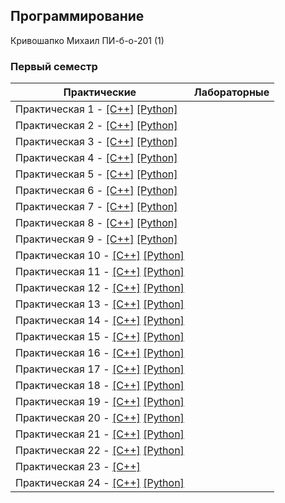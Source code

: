 ## Программирование

Кривошапко Михаил ПИ-б-о-201 (1)

### Первый семестр

| Практические | Лабораторные |
| ------------ | ------------ |
| Практическая 1 - [[C++]](./Practice/01/C++/) [[Python]](./Practice/01/Python/) | |
| Практическая 2 - [[C++]](./Practice/02/C++/) [[Python]](./Practice/02/Python/) | |
| Практическая 3 - [[C++]](./Practice/03/C++/) [[Python]](./Practice/03/Python/) | |
| Практическая 4 - [[C++]](./Practice/04/C++/) [[Python]](./Practice/04/Python/) | |
| Практическая 5 - [[C++]](./Practice/05/C++/) [[Python]](./Practice/05/Python/) | |
| Практическая 6 - [[C++]](./Practice/06/C++/) [[Python]](./Practice/06/Python/) | |
| Практическая 7 - [[C++]](./Practice/07/C++/) [[Python]](./Practice/07/Python/) | |
| Практическая 8 - [[C++]](./Practice/08/C++/) [[Python]](./Practice/08/Python/) | |
| Практическая 9 - [[C++]](./Practice/09/C++/) [[Python]](./Practice/09/Python/) | |
| Практическая 10 - [[C++]](./Practice/10/C++/) [[Python]](./Practice/10/Python/) | |
| Практическая 11 - [[C++]](./Practice/11/C++/) [[Python]](./Practice/11/Python/) | |
| Практическая 12 - [[C++]](./Practice/12/C++/) [[Python]](./Practice/12/Python/) | |
| Практическая 13 - [[C++]](./Practice/13/C++/) [[Python]](./Practice/13/Python/) | |
| Практическая 14 - [[C++]](./Practice/14/C++/) [[Python]](./Practice/14/Python/) | |
| Практическая 15 - [[C++]](./Practice/15/C++/) [[Python]](./Practice/15/Python/) | |
| Практическая 16 - [[C++]](./Practice/16/C++/) [[Python]](./Practice/16/Python/) | |
| Практическая 17 - [[C++]](./Practice/17/C++/) [[Python]](./Practice/17/Python/) | |
| Практическая 18 - [[C++]](./Practice/18/C++/) [[Python]](./Practice/18/Python/) | |
| Практическая 19 - [[C++]](./Practice/19/C++/) [[Python]](./Practice/19/Python/) | |
| Практическая 20 - [[C++]](./Practice/20/C++/) [[Python]](./Practice/20/Python/) | |
| Практическая 21 - [[C++]](./Practice/21/C++/) [[Python]](./Practice/21/Python/) | |
| Практическая 22 - [[C++]](./Practice/22/C++/) [[Python]](./Practice/22/Python/) | |
| Практическая 23 - [[C++]](./Practice/21/C++/) | |
| Практическая 24 - [[C++]](./Practice/22/C++/) [[Python]](./Practice/22/Python/) | |
